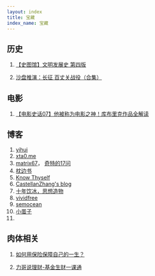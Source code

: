 ```yaml
---
layout: index
title: 宝藏
index_name: 宝藏
---
```


<style type="text/css">
.contentpanel h2 {
    color: #333;
    font-size: 20px;
}
</style>


## 历史

1. [【史图馆】文明发展史 第四版](https://www.bilibili.com/video/BV1vb41127Bp/)

2. [沙盘推演：长征 百丈关战役（合集）](https://www.bilibili.com/video/BV1ip4y1p7TE) 

## 电影

1. [【电影史话07】他被称为电影之神！库布里克作品全解读](https://www.bilibili.com/video/BV1Ly4y1U7Ji)

## 博客

1. [yihui](https://yihui.org/)
2. [xta0.me](https://xta0.me/)
3. [matrix67](http://www.matrix67.com)， [奇特的17问](http://yyyyyyyyyyyyyyyyy.com/)
4. [枕边书](https://zhenbianshu.github.io/)
5. [Know Thyself](http://gitlinux.net/)
6. [CastellanZhang's blog](http://castellanzhang.github.io/)
7. [十年饮冰，思想造物](https://yongyuan.name/cn/)
8. [vividfree](http://vividfree.github.io/about)
9. [semocean](http://www.semocean.com/)
10. [小蛋子](https://xv44586.github.io/about/)
11. 

## 肉体相关

1. [如何用保险保障自己的一生？](https://www.zhihu.com/question/22316395/answer/100909780)

2. [力哥说理财-基金生财一课通](https://www.bilibili.com/video/BV1aJ411P7km)
